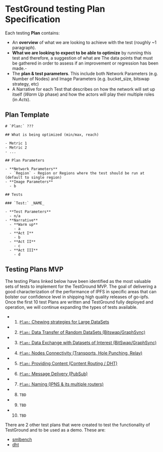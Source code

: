 # TestGround testing Plan Specification

Each testing **Plan** contains:
- An **overview** of what we are looking to achieve with the test (roughly ~1 paragraph).
- **What we are looking to expect to be able to optimize** by running this test and therefore, a suggestion of what are The data points that must be gathered in order to assess if an improvement or regression has been made.-
- The **plan & test parameters**. This include both Network Parameters (e.g. Number of Nodes) and Image Parameters (e.g. bucket_size, bitswap strategy, etc)
- A Narrative for each Test that describes on how the network will set up itself (_Warm Up_ phase) and how the actors will play their multiple roles (in _Acts_).

## Plan Template

```
# `Plan:` ???

## What is being optimized (min/max, reach)

- Metric 1
- Metric 2
- ...

## Plan Parameters

- **Network Parameters**
  - `Region` - Region or Regions where the test should be run at (default to single region)
- **Image Parameters**
  - b

## Tests

### `Test:` _NAME_

- **Test Parameters**
  - n/a
- **Narrative**
  - **Warm up**
    - a
  - **Act I**
    - b
  - **Act II**
    - c
  - **Act III**
    - d
```

## Testing Plans MVP

The testing Plans linked below have been identified as the most valuable sets of tests to implement for the TestGround MVP. The goal of delivering a good characterization of the performance of IPFS in specific areas that can bolster our confidence level in shipping high quality releases of go-ipfs. Once the first 10 test Plans are written and TestGround fully deployed and operation, we will continue expanding the types of tests available.

- 01. [`Plan:` Chewing strategies for Large DataSets](../plans/chew-large-datasets)
- 02. [`Plan:` Data Transfer of Random DataSets (Bitswap/GraphSync)](../plans/data-transfer-datasets-random)
- 03. [`Plan:` Data Exchange with Datasets of Interest (BitSwap/GraphSync)](../plans/data-transfer-datasets-interest)
- 04. [`Plan:` Nodes Connectivity (Transports, Hole Punching, Relay)](../plans/nodes-connectivity)
- 05. [`Plan:` Providing Content (Content Routing / DHT)](../plans/providing-content)
- 06. [`Plan:` Message Delivery (PubSub)](../plans/message-delivery)
- 07. [`Plan:` Naming (IPNS & its multiple routers)](../plans/naming)
- 08. `TBD`
- 09. `TBD`
- 10. `TBD`

There are 2 other test plans that were created to test the functionality of TestGround and to be used as a demo. These are:

- [smlbench](../plans/smlbench)
- [dht](../plans/dht)